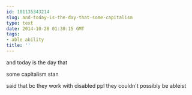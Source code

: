 ```yaml
---
id: 101135343214
slug: and-today-is-the-day-that-some-capitalism
type: text
date: 2014-10-28 01:30:15 GMT
tags:
- able ability
title: ''
---
```

and today is the day that 

some capitalism stan

said that bc they work with disabled ppl they couldn't possibly be ableist 